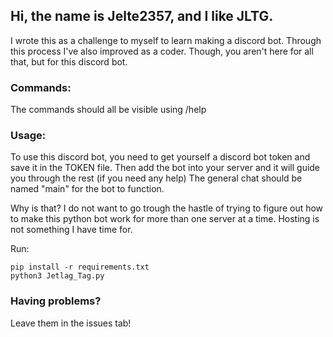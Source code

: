 ## Hi, the name is Jelte2357, and I like JLTG.

I wrote this as a challenge to myself to learn making a discord bot. Through this process I've also improved as a coder. Though, you aren't here for all that, but for this discord bot. 

### Commands:

The commands should all be visible using /help

### Usage:

To use this discord bot, you need to get yourself a discord bot token and save it in the TOKEN file.
Then add the bot into your server and it will guide you through the rest (if you need any help)
The general chat should be named "main" for the bot to function.

Why is that? I do not want to go trough the hastle of trying to figure out how to make this python bot work for more than one server at a time. Hosting is not something I have time for.

Run:

```shell
pip install -r requirements.txt
python3 Jetlag_Tag.py
```

### Having problems?

Leave them in the issues tab!


